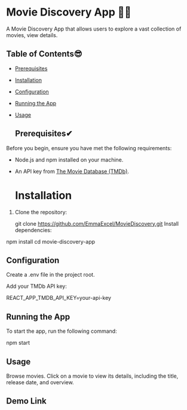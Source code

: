 # Movie Discovery App 👨‍💻

A Movie Discovery App that allows users to explore a vast collection of movies, view details.

## Table of Contents😎

- [Prerequisites](#prerequisites)
- [Installation](#installation)
- [Configuration](#configuration)
- [Running the App](#running-the-app)
- [Usage](#usage)


  ## Prerequisites✔

Before you begin, ensure you have met the following requirements:

- Node.js and npm installed on your machine.
- An API key from [The Movie Database (TMDb)](https://www.themoviedb.org/documentation/api).

  # Installation

1. Clone the repository:

   
   git clone https://github.com/EmmaExcel/MovieDiscovery.git
Install dependencies:

npm install
   cd movie-discovery-app

## Configuration
Create a .env file in the project root.

Add your TMDb API key:

REACT_APP_TMDB_API_KEY=your-api-key

## Running the App
To start the app, run the following command:

npm start

## Usage
Browse movies.
Click on a movie to view its details, including the title, release date, and overview.


## Demo Link
